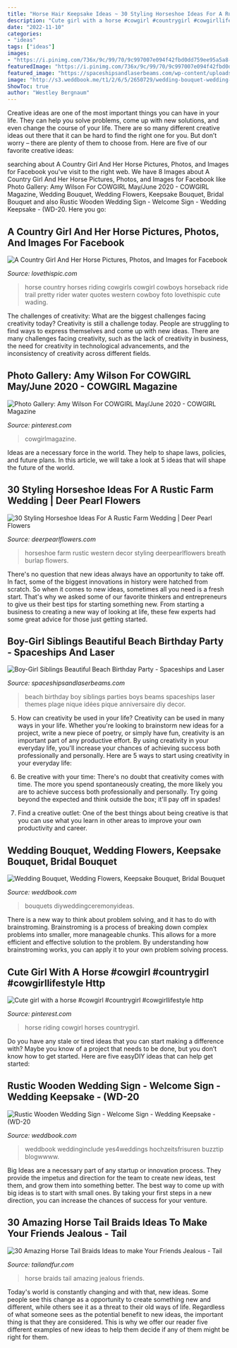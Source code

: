 ```yaml
---
title: "Horse Hair Keepsake Ideas ~ 30 Styling Horseshoe Ideas For A Rustic Farm Wedding"
description: "Cute girl with a horse #cowgirl #countrygirl #cowgirllifestyle http"
date: "2022-11-10"
categories:
- "ideas"
tags: ["ideas"]
images:
- "https://i.pinimg.com/736x/9c/99/70/9c997007e094f42fbd0dd759ee95a5a8--horse-riding-cute-girls.jpg"
featuredImage: "https://i.pinimg.com/736x/9c/99/70/9c997007e094f42fbd0dd759ee95a5a8--horse-riding-cute-girls.jpg"
featured_image: "https://spaceshipsandlaserbeams.com/wp-content/uploads/2015/09/boys-beach-birthday-party-ideas.jpg"
image: "http://s3.weddbook.me/t1/2/6/5/2650729/wedding-bouquet-wedding-flowers-keepsake-bouquet-bridal-bouquet-blush-pink-and-ivory-rose-wedding-bouquet-made-with-faux-flowers.jpg"
ShowToc: true
author: "Westley Bergnaum"
---
```



Creative ideas are one of the most important things you can have in your life. They can help you solve problems, come up with new solutions, and even change the course of your life. There are so many different creative ideas out there that it can be hard to find the right one for you. But don’t worry – there are plenty of them to choose from. Here are five of our favorite creative ideas: 

	

		
searching about A Country Girl And Her Horse Pictures, Photos, and Images for Facebook you've visit to the right web. We have 8 Images about A Country Girl And Her Horse Pictures, Photos, and Images for Facebook like Photo Gallery: Amy Wilson For COWGIRL May/June 2020 - COWGIRL Magazine, Wedding Bouquet, Wedding Flowers, Keepsake Bouquet, Bridal Bouquet and also Rustic Wooden Wedding Sign - Welcome Sign - Wedding Keepsake - (WD-20. Here you go:
		
    
## A Country Girl And Her Horse Pictures, Photos, And Images For Facebook

<img loading=lazy src="http://www.lovethispic.com/uploaded_images/115308-A-Country-Girl-And-Her-Horse.jpg" onerror="this.onerror=null;this.src='https://tse1.mm.bing.net/th?id=OIP.gsxhWMvm0MxTXUrWMn75twHaJ4&amp;pid=15.1';" alt="A Country Girl And Her Horse Pictures, Photos, and Images for Facebook">

_Source: lovethispic.com_

>horse country horses riding cowgirls cowgirl cowboys horseback ride trail pretty rider water quotes western cowboy foto lovethispic cute wading. 

	

The challenges of creativity: What are the biggest challenges facing creativity today?
Creativity is still a challenge today. People are struggling to find ways to express themselves and come up with new ideas. There are many challenges facing creativity, such as the lack of creativity in business, the need for creativity in technological advancements, and the inconsistency of creativity across different fields.

    
## Photo Gallery: Amy Wilson For COWGIRL May/June 2020 - COWGIRL Magazine

<img loading=lazy src="https://i.pinimg.com/736x/cc/41/ea/cc41ea829e4dffb5e285565fdfff4fe8.jpg" onerror="this.onerror=null;this.src='https://tse3.mm.bing.net/th?id=OIP.l7sc6_rXGsiz9bMRucNCbwHaKX&amp;pid=15.1';" alt="Photo Gallery: Amy Wilson For COWGIRL May/June 2020 - COWGIRL Magazine">

_Source: pinterest.com_

>cowgirlmagazine. 

	

Ideas are a necessary force in the world. They help to shape laws, policies, and future plans. In this article, we will take a look at 5 ideas that will shape the future of the world.

    
## 30 Styling Horseshoe Ideas For A Rustic Farm Wedding | Deer Pearl Flowers

<img loading=lazy src="http://www.deerpearlflowers.com/wp-content/uploads/2016/02/farm-wedding-with-burlap-babys-breath-and-horseshoe-ideas.jpg" onerror="this.onerror=null;this.src='https://tse3.mm.bing.net/th?id=OIP.b6PvEYZmEmp1uuMez3SNcgHaLH&amp;pid=15.1';" alt="30 Styling Horseshoe Ideas For A Rustic Farm Wedding | Deer Pearl Flowers">

_Source: deerpearlflowers.com_

>horseshoe farm rustic western decor styling deerpearlflowers breath burlap flowers. 

	

There's no question that new ideas always have an opportunity to take off. In fact, some of the biggest innovations in history were hatched from scratch. So when it comes to new ideas, sometimes all you need is a fresh start. That's why we asked some of our favorite thinkers and entrepreneurs to give us their best tips for starting something new. From starting a business to creating a new way of looking at life, these few experts had some great advice for those just getting started.

    
## Boy-Girl Siblings Beautiful Beach Birthday Party - Spaceships And Laser

<img loading=lazy src="https://spaceshipsandlaserbeams.com/wp-content/uploads/2015/09/boys-beach-birthday-party-ideas.jpg" onerror="this.onerror=null;this.src='https://tse1.mm.bing.net/th?id=OIP.T-kTA8B4GrtATQhnqgSmawHaLH&amp;pid=15.1';" alt="Boy-Girl Siblings Beautiful Beach Birthday Party - Spaceships and Laser">

_Source: spaceshipsandlaserbeams.com_

>beach birthday boy siblings parties boys beams spaceships laser themes plage nique idées pique anniversaire diy decor. 

	

5. How can creativity be used in your life?
Creativity can be used in many ways in your life. Whether you're looking to brainstorm new ideas for a project, write a new piece of poetry, or simply have fun, creativity is an important part of any productive effort. By using creativity in your everyday life, you'll increase your chances of achieving success both professionally and personally. Here are 5 ways to start using creativity in your everyday life:
1. Be creative with your time: There's no doubt that creativity comes with time. The more you spend spontaneously creating, the more likely you are to achieve success both professionally and personally. Try going beyond the expected and think outside the box; it'll pay off in spades!

2. Find a creative outlet: One of the best things about being creative is that you can use what you learn in other areas to improve your own productivity and career.

    
## Wedding Bouquet, Wedding Flowers, Keepsake Bouquet, Bridal Bouquet

<img loading=lazy src="http://s3.weddbook.me/t1/2/6/5/2650729/wedding-bouquet-wedding-flowers-keepsake-bouquet-bridal-bouquet-blush-pink-and-ivory-rose-wedding-bouquet-made-with-faux-flowers.jpg" onerror="this.onerror=null;this.src='https://tse2.mm.bing.net/th?id=OIP.D3lEihCpcR3LXqIKAppP5wHaLH&amp;pid=15.1';" alt="Wedding Bouquet, Wedding Flowers, Keepsake Bouquet, Bridal Bouquet">

_Source: weddbook.com_

>bouquets diyweddingceremonyideas. 

	

There is a new way to think about problem solving, and it has to do with brainstroming. Brainstroming is a process of breaking down complex problems into smaller, more manageable chunks. This allows for a more efficient and effective solution to the problem. By understanding how brainstroming works, you can apply it to your own problem solving process.

    
## Cute Girl With A Horse #cowgirl #countrygirl #cowgirllifestyle Http

<img loading=lazy src="https://i.pinimg.com/736x/9c/99/70/9c997007e094f42fbd0dd759ee95a5a8--horse-riding-cute-girls.jpg" onerror="this.onerror=null;this.src='https://tse3.mm.bing.net/th?id=OIP.jMSIqFd4h6mVRnFM2tw3sgHaLG&amp;pid=15.1';" alt="Cute girl with a horse #cowgirl #countrygirl #cowgirllifestyle http">

_Source: pinterest.com_

>horse riding cowgirl horses countrygirl. 

	

Do you have any stale or tired ideas that you can start making a difference with? Maybe you know of a project that needs to be done, but you don’t know how to get started. Here are five easyDIY ideas that can help get started: 

    
## Rustic Wooden Wedding Sign - Welcome Sign - Wedding Keepsake - (WD-20

<img loading=lazy src="http://s3.weddbook.me/t1/2/2/3/2233529/rustic-wooden-wedding-sign-welcome-sign-wedding-keepsake-wd-20.jpg" onerror="this.onerror=null;this.src='https://tse1.mm.bing.net/th?id=OIP.g1RBFeIwg0jOpyU-3bmeYgHaLH&amp;pid=15.1';" alt="Rustic Wooden Wedding Sign - Welcome Sign - Wedding Keepsake - (WD-20">

_Source: weddbook.com_

>weddbook weddinginclude yes4weddings hochzeitsfrisuren buzztip blogwwww. 

	

Big Ideas are a necessary part of any startup or innovation process. They provide the impetus and direction for the team to create new ideas, test them, and grow them into something better. The best way to come up with big ideas is to start with small ones. By taking your first steps in a new direction, you can increase the chances of success for your venture.

    
## 30 Amazing Horse Tail Braids Ideas To Make Your Friends Jealous - Tail

<img loading=lazy src="https://tailandfur.com/wp-content/uploads/2016/03/30-Horse-Tail-Braids-Ideas-4.jpg" onerror="this.onerror=null;this.src='https://tse3.mm.bing.net/th?id=OIP.nUnTQul-jbI9_C_4lvBevwHaLE&amp;pid=15.1';" alt="30 Amazing Horse Tail Braids Ideas to make Your Friends Jealous - Tail">

_Source: tailandfur.com_

>horse braids tail amazing jealous friends. 

	

Today's world is constantly changing and with that, new ideas. Some people see this change as a opportunity to create something new and different, while others see it as a threat to their old ways of life. Regardless of what someone sees as the potential benefit to new ideas, the important thing is that they are considered. This is why we offer our reader five different examples of new ideas to help them decide if any of them might be right for them.

